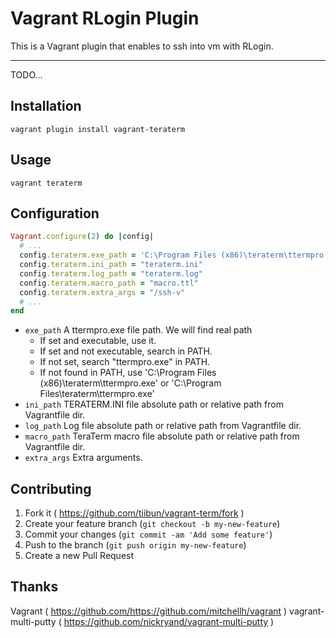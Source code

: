 # Vagrant RLogin Plugin

This is a Vagrant plugin that enables to ssh into vm with RLogin.

---

TODO...

## Installation

```
vagrant plugin install vagrant-teraterm
```

## Usage

```
vagrant teraterm
```

## Configuration

```ruby
Vagrant.configure(2) do |config|
  # ...
  config.teraterm.exe_path = 'C:\Program Files (x86)\teraterm\ttermpro.exe'
  config.teraterm.ini_path = "teraterm.ini"
  config.teraterm.log_path = "teraterm.log"
  config.teraterm.macro_path = "macro.ttl"
  config.teraterm.extra_args = "/ssh-v"
  # ...
end
```

* ```exe_path``` A ttermpro.exe file path. We will find real path
  * If set and executable, use it.
  * If set and not executable, search in PATH.
  * If not set, search "ttermpro.exe" in PATH.
  * If not found in PATH, use 'C:\Program Files (x86)\teraterm\ttermpro.exe'
 or 'C:\Program Files\teraterm\ttermpro.exe'
* ```ini_path``` TERATERM.INI file absolute path or relative path from Vagrantfile dir.
* ```log_path``` Log file absolute path or relative path from Vagrantfile dir.
* ```macro_path``` TeraTerm macro file absolute path or relative path from Vagrantfile dir.
* ```extra_args``` Extra arguments.




## Contributing

1. Fork it ( https://github.com/tiibun/vagrant-term/fork )
2. Create your feature branch (`git checkout -b my-new-feature`)
3. Commit your changes (`git commit -am 'Add some feature'`)
4. Push to the branch (`git push origin my-new-feature`)
5. Create a new Pull Request

## Thanks

Vagrant ( https://github.com/https://github.com/mitchellh/vagrant )
vagrant-multi-putty ( https://github.com/nickryand/vagrant-multi-putty )
